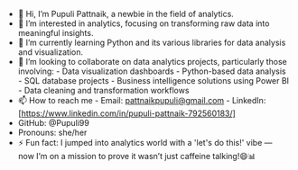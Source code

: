 - 👋 Hi, I’m Pupuli Pattnaik, a newbie in the field of analytics.
- 👀 I’m interested in analytics, focusing on transforming raw data into meaningful insights.
- 🌱 I’m currently learning Python and its various libraries for data analysis and visualization.
- 💞️ I’m looking to collaborate on data analytics projects, particularly those involving:
                          - Data visualization dashboards
                          - Python-based data analysis
                          - SQL database projects
                          - Business intelligence solutions using Power BI
                          - Data cleaning and transformation workflows
- 📫 How to reach me - Email: pattnaikpupuli@gmail.com
                      - LinkedIn: [https://www.linkedin.com/in/pupuli-pattnaik-792560183/]
- GitHub: @Pupuli99
- Pronouns: she/her
- ⚡ Fun fact: I jumped into analytics world with a 'let's do this!' vibe — now I’m on a mission to prove it wasn’t just caffeine talking!😄📊
<!---
Pupuli99/Pupuli99 is a ✨ special ✨ repository because its `README.md` (this file) appears on your GitHub profile.
You can click the Preview link to take a look at your changes.
--->
